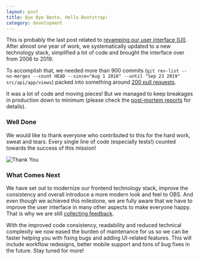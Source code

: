 ```yaml
---
layout: post
title: Bye Bye Bento, Hello Bootstrap!
category: development
---
```


This is probably the last post related to [revamping our user interface (UI)](https://openbuildservice.org/2018/10/05/revamping-ui/). After almost one year of work, we systematically updated to a new technology stack, simplified a lot of code and brought the interface over from 2006 to 2019.

To accomplish that, we needed more than 900 commits (`git rev-list --no-merges --count HEAD --since="Aug 1 2018" --until "Sep 23 2019" src/api/app/views`) packed into something around [200 pull requests]( https://github.com/openSUSE/open-build-service/issues?q=created%3A%3E%3D2018-09-01+is%3Amerged+label%3AFrontend ).

It was a lot of code and moving pieces! But we managed to keep breakages in production down to minimum (please check the [post-mortem reports](https://openbuildservice.org/categories/deployments/) for details).

### Well Done

We would like to thank everyone who contributed to this for the hard work, sweat and tears. Every single line of code (especially tests!) counted towards the success of this mission!

![Thank You](https://media.giphy.com/media/WnIu6vAWt5ul3EVcUE/giphy.gif)

### What Comes Next

We have set out to modernize our frontend technology stack, improve the consistency and overall introduce a more modern look and feel to OBS. And even though we achieved this milestone, we are fully aware that we have to improve the user interface in many other aspects to make everyone happy. That is why we are still [collecting feedback](https://github.com/openSUSE/open-build-service/issues?q=is%3Aopen+is%3Aissue+label%3A%22Bootstrap+%3Arocket%3A%22).

With the improved code consistency, readability and reduced technical complexity we now eased the burden of maintenance for us so we can be faster helping you with fixing bugs and adding UI-related features. This will include workflow redesigns, better mobile support and tons of bug fixes in the future. Stay tuned for more!
